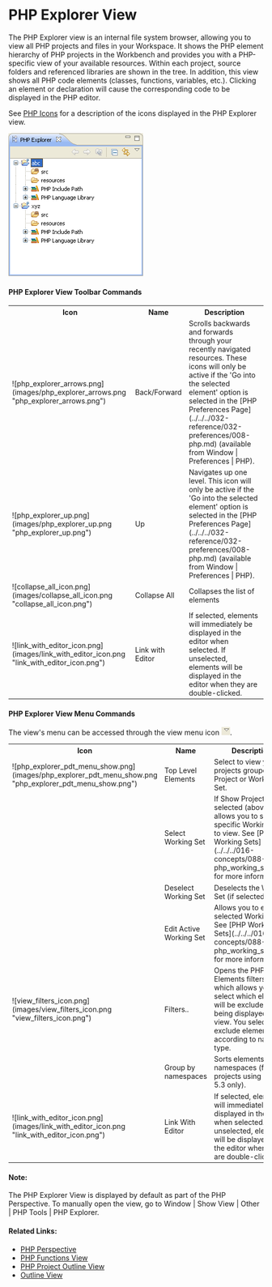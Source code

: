 # PHP Explorer View

<!--context:php_explorer_view-->

The PHP Explorer view is an internal file system browser, allowing you to view all PHP projects and files in your Workspace. It shows the PHP element hierarchy of PHP projects in the Workbench and provides you with a PHP-specific view of your available resources. Within each project, source folders and referenced libraries are shown in the tree. In addition, this view shows all PHP code elements (classes, functions, variables, etc.). Clicking an element or declaration will cause the corresponding code to be displayed in the PHP editor.

See [PHP Icons](../../../032-reference/048-php_icons.md) for a description of the icons displayed in the PHP Explorer view.

![php_explorer_pdt.png](images/php_explorer_pdt.png "php_explorer_pdt.png")

#### PHP Explorer View Toolbar Commands

<table>
<tr><th>Icon</th>
<th>Name</th>
<th>Description</th></tr>

<tr><td>![php_explorer_arrows.png](images/php_explorer_arrows.png "php_explorer_arrows.png")</td>
<td>Back/Forward</td>
<td>Scrolls backwards and forwards through your recently navigated resources.  These icons will only be active if the 'Go into the selected element' option is selected in the [PHP Preferences Page](../../../032-reference/032-preferences/008-php.md) (available from Window | Preferences | PHP).</td></tr>

<tr><td>![php_explorer_up.png](images/php_explorer_up.png "php_explorer_up.png")</td>
<td>Up</td>
<td>Navigates up one level.  This icon will only be active if the 'Go into the selected element' option is selected in the [PHP Preferences Page](../../../032-reference/032-preferences/008-php.md) (available from Window | Preferences | PHP).</td></tr>

<tr><td>![collapse_all_icon.png](images/collapse_all_icon.png "collapse_all_icon.png")</td>
<td>Collapse All</td>
<td>Collapses the list of elements</td></tr>

<tr><td>![link_with_editor_icon.png](images/link_with_editor_icon.png "link_with_editor_icon.png")</td>
<td>Link with Editor</td>
<td>If selected, elements will immediately be displayed in the editor when selected. If unselected, elements will be displayed in the editor when they are double-clicked.</td></tr>
</table>

#### PHP Explorer View Menu Commands

The view's menu can be accessed through the view menu icon ![menu_icon.png](images/menu_icon.png "menu_icon.png").

<table>
<tr><th>Icon</th>
<th>Name</th>
<th>Description</th></tr>

<tr><td>![php_explorer_pdt_menu_show.png](images/php_explorer_pdt_menu_show.png "php_explorer_pdt_menu_show.png")</td>
<td>Top Level Elements</td>
<td>Select to view your projects grouped by Project or Working Set.</td></tr>

<tr><td></td>
<td>Select Working Set</td>
<td>If Show Projects was selected (above), allows you to select a specific Working Set to view. See [PHP Working Sets](../../../016-concepts/088-php_working_sets.md) for more information.</td></tr>

<tr><td></td>
<td>Deselect Working Set</td>
<td>Deselects the Working Set (if selected).</td></tr>

<tr><td></td>
<td>Edit Active Working Set</td>
<td>Allows you to edit the selected Working Set. See [PHP Working Sets](../../../016-concepts/088-php_working_sets.md) for more information.</td></tr>

<tr><td>![view_filters_icon.png](images/view_filters_icon.png "view_filters_icon.png")</td>
<td>Filters..</td>
<td>Opens the PHP Elements filters dialog which allows you to select which elements will be excluded from being displayed in the view. You select to exclude elements according to name or type.</td></tr>

<tr><td></td>
<td>Group by namespaces</td>
<td>Sorts elements by namespaces (for projects using PHP 5.3 only).</td></tr>

<tr><td>![link_with_editor_icon.png](images/link_with_editor_icon.png "link_with_editor_icon.png")</td>
<td>Link With Editor</td>
<td>If selected, elements will immediately be displayed in the editor when selected. If unselected, elements will be displayed in the editor when they are double-clicked.</td></tr>
</table>

<!--note-start-->

#### Note:

The PHP Explorer View is displayed by default as part of the PHP Perspective. To manually open the view, go to Window | Show View | Other | PHP Tools | PHP Explorer.

<!--note-end-->

<!--links-start-->

#### Related Links:

 * [PHP Perspective](000-index.md)
 * [PHP Functions View](../../../032-reference/008-php_perspectives_and_views/024-php_additional_views/008-php_functions_view.md)
 * [PHP Project Outline View](../../../032-reference/008-php_perspectives_and_views/024-php_additional_views/016-project_outline_view.md)
 * [Outline View](016-php_outline_view.md)

<!--links-end-->
